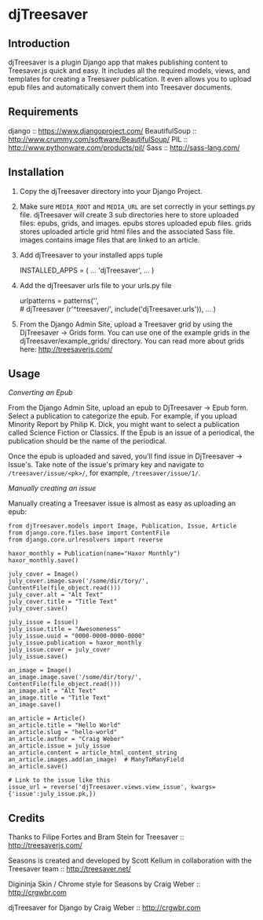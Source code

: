 # djTreesaver

## Introduction

djTreesaver is a plugin Django app that makes publishing content to Treesaver.js quick and easy.  It includes all the required models, views, and templates for creating a Treesaver publication.  It even allows you to upload epub files and automatically convert them into Treesaver documents.

## Requirements

django :: https://www.djangoproject.com/
BeautifulSoup :: http://www.crummy.com/software/BeautifulSoup/
PIL :: http://www.pythonware.com/products/pil/
Sass :: http://sass-lang.com/

## Installation

1. Copy the djTreesaver directory into your Django Project.

2. Make sure `MEDIA_ROOT` and `MEDIA_URL` are set correctly in your settings.py file.  djTreesaver will create 3 sub directories here to store uploaded files: epubs, grids, and images.  epubs stores uploaded epub files.  grids stores uploaded article grid html files and the associated Sass file.  images contains image files that are linked to an article.

3. Add djTreesaver to your installed apps tuple

    INSTALLED_APPS = (
	    ...
	    'djTreesaver',
	    ...
	)
	
4. Add the djTreesaver urls file to your urls.py file

    urlpatterns = patterns('',    
	    # djTreesaver
	    (r'^treesaver/', include('djTreesaver.urls')),
	    ...
	)
	
5. From the Django Admin Site, upload a Treesaver grid by using the DjTreesaver -> Grids form.  You can use one of the example grids in the djTreesaver/example_grids/ directory.  You can read more about grids here: http://treesaverjs.com/
	
## Usage

*Converting an Epub*

From the Django Admin Site, upload an epub to DjTreesaver -> Epub form.  Select a publication to categorize the epub.  For example, if you upload Minority Report by Philip K. Dick, you might want to select a publication called Science Fiction or Classics.  If the Epub is an issue of a periodical, the publication should be the name of the periodical.

Once the epub is uploaded and saved, you'll find issue in DjTreesaver -> Issue's.  Take note of the issue's primary key and navigate to `/treesaver/issue/<pk>/`, for example, `/treesaver/issue/1/`.  

*Manually creating an issue*

Manually creating a Treesaver issue is almost as easy as uploading an epub:

    from djTreesaver.models import Image, Publication, Issue, Article
    from django.core.files.base import ContentFile
    from django.core.urlresolvers import reverse
    
    haxor_monthly = Publication(name="Haxor Monthly")
    haxor_monthly.save()

    july_cover = Image()
    july_cover.image.save('/some/dir/tory/', ContentFile(file_object.read()))
    july_cover.alt = "Alt Text"
    july_cover.title = "Title Text"
    july_cover.save()

    july_issue = Issue()
    july_issue.title = "Awesomeness"
    july_issue.uuid = "0000-0000-0000-0000"
    july_issue.publication = haxor_monthly
    july_issue.cover = july_cover
    july_issue.save()

    an_image = Image()
    an_image.image.save('/some/dir/tory/', ContentFile(file_object.read()))
    an_image.alt = "Alt Text"
    an_image.title = "Title Text"
    an_image.save()

    an_article = Article()
    an_article.title = "Hello World"
    an_article.slug = "hello-world"
    an_article.author = "Craig Weber"
    an_article.issue = july_issue
    an_article.content = article_html_content_string
    an_article.images.add(an_image)  # ManyToManyField
    an_article.save()
    
    # Link to the issue like this
    issue_url = reverse('djTreesaver.views.view_issue', kwargs={'issue':july_issue.pk,})

## Credits
Thanks to Filipe Fortes and Bram Stein for Treesaver :: http://treesaverjs.com/

Seasons is created and developed by Scott Kellum in collaboration with the Treesaver team :: http://treesaver.net/

Digininja Skin / Chrome style for Seasons by Craig Weber :: http://crgwbr.com

djTreesaver for Django by Craig Weber :: http://crgwbr.com
